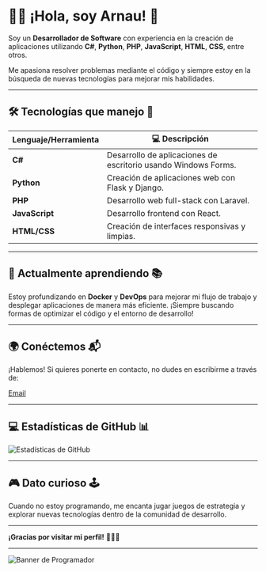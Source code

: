 # 👨‍💻 **¡Hola, soy Arnau!** 🚀

Soy un **Desarrollador de Software** con experiencia en la creación de aplicaciones utilizando **C#**, **Python**, **PHP**, **JavaScript**, **HTML**, **CSS**, entre otros.

Me apasiona resolver problemas mediante el código y siempre estoy en la búsqueda de nuevas tecnologías para mejorar mis habilidades.

---

## 🛠️ **Tecnologías que manejo** 🔧

| Lenguaje/Herramienta | 💻 Descripción                        |
| -------------------- | ------------------------------------- |
| **C#**               | Desarrollo de aplicaciones de escritorio usando Windows Forms. |
| **Python**           | Creación de aplicaciones web con Flask y Django. |
| **PHP**              | Desarrollo web full-stack con Laravel. |
| **JavaScript**       | Desarrollo frontend con React.       |
| **HTML/CSS**         | Creación de interfaces responsivas y limpias. |

---

## 🌱 **Actualmente aprendiendo** 📚

Estoy profundizando en **Docker** y **DevOps** para mejorar mi flujo de trabajo y desplegar aplicaciones de manera más eficiente. ¡Siempre buscando formas de optimizar el código y el entorno de desarrollo!

---

## 🌍 **Conéctemos** 📬

¡Hablemos! Si quieres ponerte en contacto, no dudes en escribirme a través de:

[Email](mailto:arnau@correo.com)

---

## 💻 **Estadísticas de GitHub** 📊

![Estadísticas de GitHub](https://github-readme-stats.vercel.app/api?username=arnau&show_icons=true&count_private=true&hide_title=true&theme=radical)

---

## 🎮 **Dato curioso** 🕹️

Cuando no estoy programando, me encanta jugar juegos de estrategia y explorar nuevas tecnologías dentro de la comunidad de desarrollo.

---

**¡Gracias por visitar mi perfil!** 👨‍💻🚀

---

<!-- Banner de "Programador" -->
![Banner de Programador](https://img.shields.io/badge/Developer-Full_Stack-4c8bf5?style=for-the-badge&logo=appveyor)


